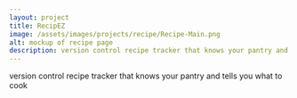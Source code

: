 ```yaml
---
layout: project
title: RecipEZ
image: /assets/images/projects/recipe/Recipe-Main.png
alt: mockup of recipe page
description: version control recipe tracker that knows your pantry and tells you what to cook
---
```


version control recipe tracker that knows your pantry and tells you what to cook